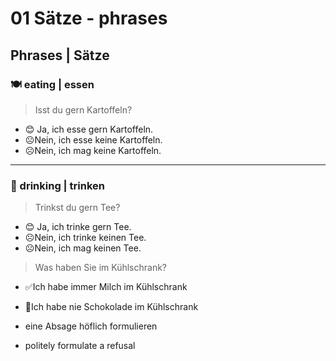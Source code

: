 # 01 Sätze - phrases

## Phrases | Sätze

### 🍽 eating | essen

> Isst du gern Kartoffeln?
- 😊 Ja, ich esse gern Kartoffeln.
- ☹️Nein, ich esse keine Kartoffeln.
- ☹️Nein, ich mag keine Kartoffeln.
___
### 🍹 drinking | trinken

> Trinkst du gern Tee?
- 😊 Ja, ich trinke gern Tee.
- ☹️Nein, ich trinke keinen Tee.
- ☹️Nein, ich mag keinen Tee.

> Was haben Sie im Kühlschrank?
- ✅Ich habe immer Milch im Kühlschrank
- 🚫Ich habe nie Schokolade im Kühlschrank

- eine Absage höflich formulieren
- politely formulate a refusal

